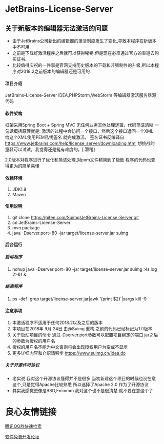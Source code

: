 # JetBrains-License-Server

## 关于新版本的编辑器无法激活的问题
* 由于JetBrains公司新出的编辑器的激活制度发生了变化,导致本程序在新版本中不可用.
* 之前是下载好激活程序之后就可以获得秘钥,但是现在必须通过官方的渠道去购买证书.
* 比较值得庆祝的一件事是官网支持历史版本的下载和非强制性的升级,所以本程序对2018.2之前版本的编辑器还是可用的


#### 项目介绍
JetBrains-License-Server
IDEA,PHPStorm,WebStorm 等编辑器激活服务器源代码

#### 软件架构
框架采用Spring Boot + Spring MVC
无任何业务其他处理逻辑，代码简洁清晰
一句话概括原理就是:
激活的过程中会访问一个接口，然后这个接口返回一个XML 给这个XML使用PEM私钥签名 就完成激活。
签名证书反编译自 https://www.jetbrains.com/help/license_server/downloading.html
想挑战的童鞋可以试试，我觉得还是挺有难度的。[:滑稽]

2.0版本对程序进行了优化和简洁处理,对pom文件精简到了极致 程序的代码也变得更为的简单易懂


#### 依赖环境

1. JDK1.8
2. Maven

#### 使用说明

1. git clone https://gitee.com/Suimg/JetBrains-License-Server.git
2. cd JetBrains-License-Server
3. mvn package
4. java -Dserver.port=80 -jar target/license-server.jar suimg


#### 后台运行
##### 启动程序
1. nohup java -Dserver.port=80 -jar target/license-server.jar suimg >ls.log 2>&1 &
##### 结束程序
1. ps -def |grep target/license-server.jar|awk '{print $2}'|xargs kill -9


#### 注意事项
1. 本激活程序不适用于任何2018.2以及之后的版本
2. 本项目在2018年 9月 24日 由@Suimg 重构,之前的代码已经标记为1.0版本
3. 关于启动项目的命令 通过-Dserver.port参数可以配置项目绑定的端口 jar之后的参数为授权的用户名
4. 授权的用户名不能为中文否则将会出现授权用户为空或不显示
5. 更多详细内容和介绍请移步 https://www.suimg.cn/idea.do

##### 关于开源许可协议
* 老实说 我对这个开源协议懂得并不是很多 当初新建这个项目的时候也没在意这个,只是觉得Apache比较熟悉 所以选择了Apache 2.0 作为了开源协议
* 其实我感觉更像是BSD,Emmmm 我对这个也不是很清楚 就不要在意这个了



 # 良心友情链接

[腾讯QQ群快速检索](http://u.720life.cn/s/8cf73f7c)

[软件免费开发论坛](http://u.720life.cn/s/bbb01dc0)